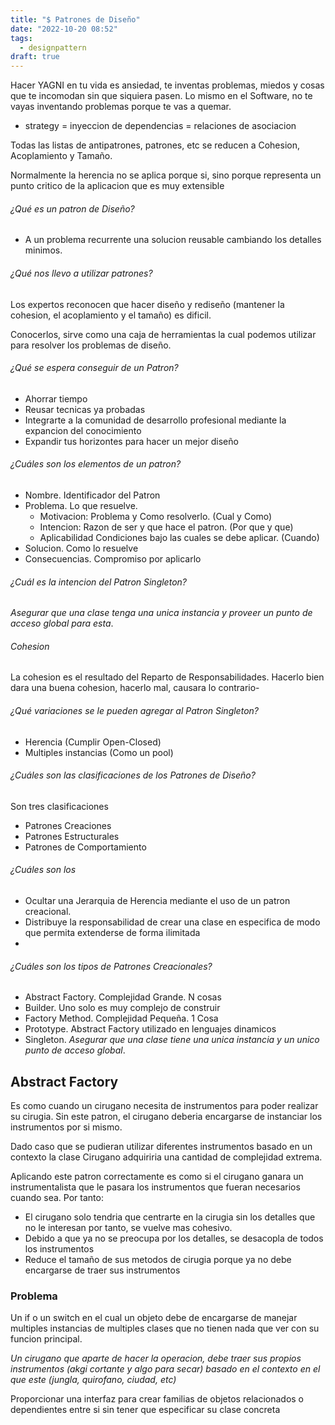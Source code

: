 ```yaml
---
title: "$ Patrones de Diseño"
date: "2022-10-20 08:52"
tags: 
  - designpattern
draft: true
---
```

Hacer YAGNI en tu vida es ansiedad, te inventas problemas, miedos y cosas que te incomodan sin que siquiera pasen. Lo mismo en el Software, no te vayas inventando problemas porque te vas a quemar.
- strategy = inyeccion de dependencias = relaciones de asociacion

Todas las listas de antipatrones, patrones, etc se reducen a Cohesion, Acoplamiento y Tamaño.

Normalmente la herencia no se aplica porque si, sino porque representa un punto critico de la aplicacion que es muy extensible

###### ¿Qué es un patron de Diseño?
- A un problema recurrente una solucion reusable cambiando los detalles minimos.

###### ¿Qué nos llevo a utilizar patrones?
Los expertos reconocen que hacer diseño y rediseño (mantener la cohesion, el acoplamiento y el tamaño) es dificil.

Conocerlos, sirve como una caja de herramientas la cual podemos utilizar para resolver los problemas de diseño.

###### ¿Qué se espera conseguir de un Patron?
- Ahorrar tiempo
- Reusar tecnicas ya probadas
- Integrarte a la comunidad de desarrollo profesional mediante la expancion del conocimiento
- Expandir tus horizontes para hacer un mejor diseño

###### ¿Cuáles son los elementos de un patron?
- Nombre. Identificador del Patron
- Problema. Lo que resuelve.
	- Motivacion: Problema y Como resolverlo. (Cual y Como)
	- Intencion: Razon de ser y que hace el patron. (Por que y que)
	- Aplicabilidad Condiciones bajo las cuales se debe aplicar. (Cuando)
- Solucion. Como lo resuelve
- Consecuencias. Compromiso por aplicarlo

###### ¿Cuál es la intencion del Patron Singleton?
*Asegurar que una clase tenga una unica instancia y proveer un punto de acceso global para esta*.

###### Cohesion
La cohesion es el resultado del Reparto de Responsabilidades. Hacerlo bien dara una buena cohesion, hacerlo mal, causara lo contrario-

###### ¿Qué variaciones se le pueden agregar al Patron Singleton?
- Herencia (Cumplir Open-Closed)
- Multiples instancias (Como un pool)

###### ¿Cuáles son las clasificaciones de los Patrones de Diseño?
Son tres clasificaciones
- Patrones Creaciones
- Patrones Estructurales
- Patrones de Comportamiento

###### ¿Cuáles son los 
- Ocultar una Jerarquia de Herencia mediante el uso de un patron creacional.
- Distribuye la responsabilidad de crear una clase en especifica de modo que permita extenderse de forma ilimitada
- 

###### ¿Cuáles son los tipos de Patrones Creacionales?
- Abstract Factory. Complejidad Grande. N cosas
- Builder. Uno solo es muy complejo de construir
- Factory Method. Complejidad Pequeña. 1 Cosa
- Prototype. Abstract Factory utilizado en lenguajes dinamicos
- Singleton. *Asegurar que una clase tiene una unica instancia y un unico punto de acceso global*.

## Abstract Factory
Es como cuando un cirugano necesita de instrumentos para poder realizar su cirugia. Sin este patron, el cirugano deberia encargarse de instanciar los instrumentos por si mismo. 

Dado caso que se pudieran utilizar diferentes instrumentos basado en un contexto la clase Cirugano adquiriria una cantidad de complejidad extrema.

Aplicando este patron correctamente es como si el cirugano ganara un instrumentalista que le pasara los instrumentos que fueran necesarios cuando sea. Por tanto:
- El cirugano solo tendria que centrarte en la cirugia sin los detalles que no le interesan por tanto, se vuelve mas cohesivo.
- Debido a que ya no se preocupa por los detalles, se desacopla de todos los instrumentos
- Reduce el tamaño de sus metodos de cirugia porque ya no debe encargarse de traer sus instrumentos

### Problema
Un if o un switch en el cual un objeto debe de encargarse de manejar multiples instancias de multiples clases que no tienen nada que ver con su funcion principal.

*Un cirugano que aparte de hacer la operacion, debe traer sus propios instrumentos (akgi cortante y algo para secar) basado en el contexto en el que este (jungla, quirofano, ciudad, etc)*

Proporcionar una interfaz para crear familias de objetos relacionados o dependientes entre si sin tener que especificar su clase concreta































